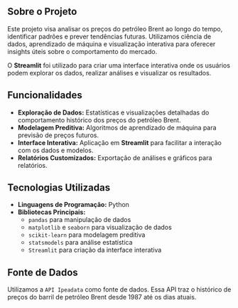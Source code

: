 ## Sobre o Projeto

Este projeto visa analisar os preços do petróleo Brent ao longo do tempo, identificar padrões e prever tendências futuras. 
Utilizamos ciência de dados, aprendizado de máquina e visualização interativa para oferecer insights úteis sobre o comportamento do mercado.

O **Streamlit** foi utilizado para criar uma interface interativa onde os usuários podem explorar os dados, realizar análises e visualizar os resultados.

## Funcionalidades

- **Exploração de Dados:** Estatísticas e visualizações detalhadas do comportamento histórico dos preços do petróleo Brent.
- **Modelagem Preditiva:** Algoritmos de aprendizado de máquina para previsão de preços futuros.
- **Interface Interativa:** Aplicação em **Streamlit** para facilitar a interação com os dados e modelos.
- **Relatórios Customizados:** Exportação de análises e gráficos para relatórios.

## Tecnologias Utilizadas

- **Linguagens de Programação:** Python
- **Bibliotecas Principais:** 
  - `pandas` para manipulação de dados
  - `matplotlib` e `seaborn` para visualização de dados
  - `scikit-learn` para modelagem preditiva
  - `statsmodels` para análise estatística
  - `Streamlit` para criação da interface interativa
 
## Fonte de Dados
Utilizamos a `API Ipeadata` como fonte de dados. Essa API traz o histórico de preços do barril de petróleo Brent desde 1987 até os dias atuais.
